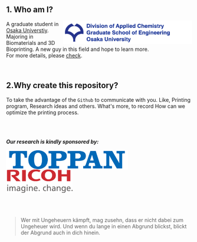 
## 1. Who am I?

[<img width="350" height="62" img align="right" src="https://github.com/Ryucis/Cissto/blob/master/images/Osaka%20Univ.%20Logo.tiff" />](http://www.osaka-u.ac.jp/en)
<!-- align grammar,Nested [<files address>text,parameter](link) -->

A graduate student in [Osaka Universtiy](http://www.osaka-u.ac.jp/en). Majoring in Biomaterials and 3D Bioprinting. A new guy in this field and hope to learn more.
</br>
For more details, please [check]().

</br>

## 2.Why create this repository?

To take the advantage of the  ` Github `  to communicate with you. Like, Printing program, Research ideas and others. What's more,  to record How can we optimize the printing process.
  
</br>
</br>


***Our research is kindly sponsored by:***
</br>

<img width="330" height="53" img align="left" src="https://github.com/Ryucis/Cissto/blob/master/images/Toppan_logo.png" />
<img width="180" height="63" img align="center" src="https://github.com/Ryucis/Cissto/blob/master/images/Ricoh-logo.png" />
<!-- keep Length-width ratio -->
</br>

</br>
</br>
</br>   

>Wer mit Ungeheuern kämpft, mag zusehn, dass er nicht dabei zum Ungeheuer wird. Und wenn du lange in einen Abgrund blickst, blickt der Abgrund auch in dich hinein.
  
  
  
